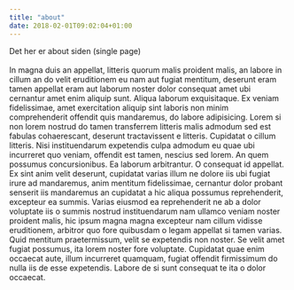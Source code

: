 ```yaml
---
title: "about"
date: 2018-02-01T09:02:04+01:00
---
```


Det her er about siden (single page)
<br>
<br>
In magna duis an appellat, litteris quorum malis proident malis, an labore in 
cillum an do velit eruditionem eu nam aut fugiat mentitum, deserunt eram tamen 
appellat eram aut laborum noster dolor consequat amet ubi cernantur amet enim 
aliquip sunt. Aliqua laborum exquisitaque. Ex veniam fidelissimae, amet 
exercitation aliquip sint laboris non minim comprehenderit offendit quis 
mandaremus, do labore adipisicing. Lorem si non lorem nostrud do tamen 
transferrem litteris malis admodum sed est fabulas cohaerescant, deserunt 
tractavissent e litteris. Cupidatat o cillum litteris. Nisi instituendarum 
expetendis culpa admodum eu quae ubi incurreret quo veniam, offendit est tamen, 
nescius sed lorem. An quem possumus concursionibus. Ea laborum arbitrantur. O consequat id appellat. Ex sint anim velit deserunt, cupidatat varias illum ne 
dolore iis ubi fugiat irure ad mandaremus, anim mentitum fidelissimae, cernantur 
dolor probant senserit iis mandaremus an cupidatat a hic aliqua possumus 
reprehenderit, excepteur ea summis. Varias eiusmod ea reprehenderit ne ab a 
dolor voluptate iis o summis nostrud instituendarum nam ullamco veniam noster 
proident malis, hic ipsum magna magna excepteur nam cillum vidisse eruditionem, 
arbitror quo fore quibusdam o legam appellat si tamen varias. Quid mentitum 
praetermissum, velit se expetendis non noster. Se velit amet fugiat possumus, 
ita lorem noster fore voluptate. Cupidatat quae enim occaecat aute, illum 
incurreret quamquam, fugiat offendit firmissimum do nulla iis de esse 
expetendis. Labore de si sunt consequat te ita o dolor occaecat.